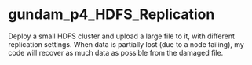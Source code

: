 # gundam_p4_HDFS_Replication
Deploy a small HDFS cluster and upload a large file to it, with different replication settings. When data is partially lost (due to a node failing), my code will recover as much data as possible from the damaged file.
